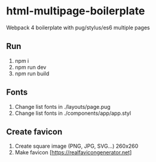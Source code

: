 # html-multipage-boilerplate
Webpack 4 boilerplate with pug/stylus/es6 multiple pages

## Run
1) npm i
2) npm run dev
3) npm run build

## Fonts
1) Change list fonts in ./layouts/page.pug
2) Change list fonts in ./components/app/app.styl

## Create favicon
1) Create square image (PNG, JPG, SVG...) 260x260
2) Make favicon [https://realfavicongenerator.net]
